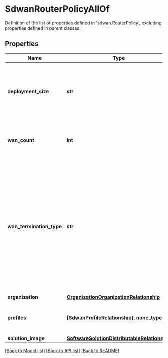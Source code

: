 # SdwanRouterPolicyAllOf

Definition of the list of properties defined in 'sdwan.RouterPolicy', excluding properties defined in parent classes.
## Properties
Name | Type | Description | Notes
------------ | ------------- | ------------- | -------------
**deployment_size** | **str** | Scale of the SD-WAN router virtual machine deployment. | [optional]  if omitted the server will use the default value of "Typical"
**wan_count** | **int** | Number of WAN connections across the SD-WAN site. | [optional] 
**wan_termination_type** | **str** | Defines if the WAN networks are singly or dually terminated. Dually terminated WANs are configured on all the SD-WAN routers. Singly terminated WANs are configured only on one of the SD-WAN routers. | [optional]  if omitted the server will use the default value of "Single"
**organization** | [**OrganizationOrganizationRelationship**](OrganizationOrganizationRelationship.md) |  | [optional] 
**profiles** | [**[SdwanProfileRelationship], none_type**](SdwanProfileRelationship.md) | An array of relationships to sdwanProfile resources. | [optional] 
**solution_image** | [**SoftwareSolutionDistributableRelationship**](SoftwareSolutionDistributableRelationship.md) |  | [optional] 

[[Back to Model list]](../README.md#documentation-for-models) [[Back to API list]](../README.md#documentation-for-api-endpoints) [[Back to README]](../README.md)


